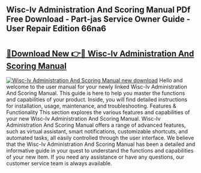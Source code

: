 ## Wisc-Iv Administration And Scoring Manual PDf Free Download - Part-jas Service Owner Guide - User Repair Edition 66na6

# <h2><a href="http://cf19086.oget.top/?id=Wisc-Iv+Administration+And+Scoring+Manual">🔗Download New 👉🔴 Wisc-Iv Administration And Scoring Manual</a></h2>

[![Wisc-Iv Administration And Scoring Manual new download](https://i.imgur.com/5g1atiW.png)](http://cf19086.oget.top/?id=Wisc-Iv+Administration+And+Scoring+Manual)
Hello and welcome to the user manual for your newly linked Wisc-Iv Administration And Scoring Manual. This guide is here to help you master the functions and capabilities of your product. Inside, you will find detailed instructions for installation, usage, maintenance, and troubleshooting. Features & Functionality This section explores the various features and capabilities of your new Wisc-Iv Administration And Scoring Manual. Wisc-Iv Administration And Scoring Manual offers a range of advanced features, such as virtual assistant, smart notifications, customizable shortcuts, and automated tasks, all easily controlled through the user interface. We believe that the Wisc-Iv Administration And Scoring Manual has been a detailed and informative guide in your quest to understand the functions and capabilities of your new item. If you need any assistance or have any questions, our customer service team is always available.
